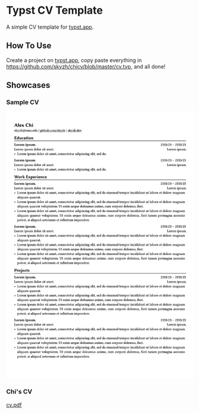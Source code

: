 # Typst CV Template

A simple CV template for [typst.app](https://typst.app).

## How To Use

Create a project on [typst.app](https://typst.app), copy paste everything in https://github.com/skyzh/chicv/blob/master/cv.typ, and all done!

## Showcases

### Sample CV

![Preview](cv.png)

### Chi's CV

[cv.pdf](https://skyzh.github.io/files/cv.pdf)
